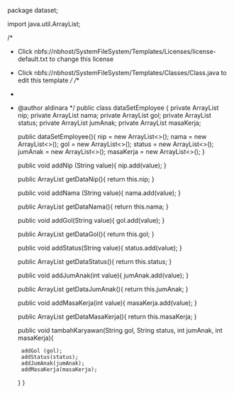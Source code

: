 package dataset;

import java.util.ArrayList;


/*
 * Click nbfs://nbhost/SystemFileSystem/Templates/Licenses/license-default.txt to change this license
 * Click nbfs://nbhost/SystemFileSystem/Templates/Classes/Class.java to edit this template
 */
/**
 *
 * @author aldinara
 */
public class dataSetEmployee {
    private ArrayList<String> nip;
    private ArrayList<String> nama;
    private ArrayList<String> gol;
    private ArrayList<String> status;
    private ArrayList<Integer> jumAnak;
    private ArrayList<Integer> masaKerja;
    
    public dataSetEmployee(){
        nip = new ArrayList<>();
        nama = new ArrayList<>();
        gol = new ArrayList<>();
        status = new ArrayList<>();
        jumAnak = new ArrayList<>();
        masaKerja = new ArrayList<>();
    }
    
    public void addNip (String value){
        nip.add(value);
    }
    
    public ArrayList<String> getDataNip(){
        return this.nip;
    }
    
    public void addNama (String value){
        nama.add(value);
    }
    
    public ArrayList<String> getDataNama(){
        return this.nama;
    }
    
    public void addGol(String value){
        gol.add(value);
    }
    
    public ArrayList<String> getDataGol(){
        return this.gol;
    }
    
    public void addStatus(String value){
        status.add(value);
    }
    
    public ArrayList<String> getDataStatus(){
        return this.status;
    }
    
    public void addJumAnak(int value){
        jumAnak.add(value);
    }
    
    public ArrayList<Integer> getDataJumAnak(){
        return this.jumAnak;
    }
    
    public void addMasaKerja(int value){
        masaKerja.add(value);
    }
    
    public ArrayList<Integer> getDataMasaKerja(){
        return this.masaKerja;
    }
    
    public void tambahKaryawan(String gol, String status, 
            int jumAnak, int masaKerja){
        
        addGol (gol);
        addStatus(status);
        addJumAnak(jumAnak);
        addMasaKerja(masaKerja);
    }
}
